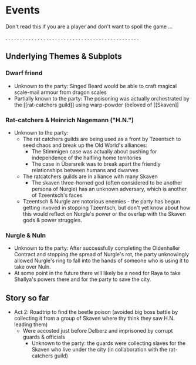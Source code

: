 # Events

Don't read this if you are a player and don't want to spoil the game ...

.
.
.
.
.
.
.
.
.
.
.
.
.
.
.
.
.
.
.
.
.
.
.
.
.
.
.
.
.
.
.
.
.
.
.
.
.
.
.
.
.
.
.
.
.
.

## Underlying Themes & Subplots

### Dwarf friend

- Unknown to the party: Singed Beard would be able to craft magical scale-mail armour from dragon scales
- Partially known to the party: The poisoning was actually orchestrated by the [[rat-catchers guild]] using warp-powder (beloved of [[Skaven]]

### Rat-catchers & Heinrich Nagemann ("H.N.")

- Unknown to the party:
  - The rat catchers guilds are being used as a front by Tzeentsch to seed chaos and break up the Old World's alliances:
    - The Stimmigen case was actually about pushing for independence of the halfling home territories
    - The case in Übersreik was to break apart the friendly relationships between humans and dwarves
  - The ratcatchers guilds are in alliance with many Skaven
    - The skaven three-horned god (often considered to be another persona of Nurgle) has an unknown adversary, which is another of Tzeentsch's faces
  - Tzeentsch & Nurgle are notorious enemies - the party has begun getting invoved in stopping Tzeentsch, but don't yet know about how this would reflect on Nurgle's power or the overlap with the Skaven gods & power struggles.

### Nurgle & Nuln

- Unknown to the party: After successfully completing the Oldenhaller Contract and stopping the spread of Nurgle's rot, the party unknowingly allowed Nurgle's ring to fall into the hands of someone who is using it to take over Nuln.
- At some point in the future there will likely be a need for Raya to take Shallya's powers there and for the party to save the city.

## Story so far

- Act 2: Roadtrip to find the beetle poison (avoided big boss battle by collecting it from a group of Skaven where thy think they saw H.N. leading them)
  - Were accosted just before Delberz and imprisoned by corrupt guards & officials
    - Unknown to the party: the guards were collecting slaves for the Skaven who live under the city (in collaboration with the rat-catchers guild)
